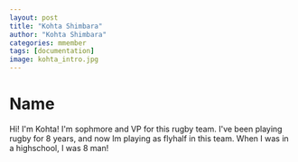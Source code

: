 ```yaml
---
layout: post
title: "Kohta Shimbara"
author: "Kohta Shimbara"
categories: mmember
tags: [documentation]
image: kohta_intro.jpg
---
```


# Name
Hi! I'm Kohta! I'm sophmore and VP for this rugby team. I've been playing rugby for 8 years, and now Im playing as flyhalf in this team. When I was in a highschool, I was 8 man!